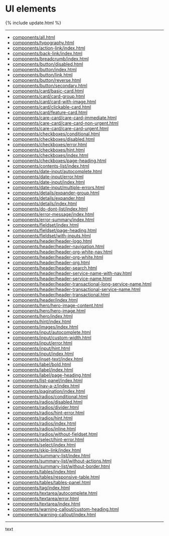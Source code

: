 <script src="https://cdn.plot.ly/plotly-latest.min.js"></script>

# UI elements

{% include update.html %}

<hr class="nhsuk-u-margin-top-0 nhsuk-u-margin-bottom-6">

<ul>
<li><a href="components/all.html">components/all.html</a></li>
<li><a href="components/typography.html">components/typography.html</a></li>
<li><a href="components/action-link/index.html">components/action-link/index.html</a></li>
<li><a href="components/back-link/index.html">components/back-link/index.html</a></li>
<li><a href="components/breadcrumb/index.html">components/breadcrumb/index.html</a></li>
<li><a href="components/button/disabled.html">components/button/disabled.html</a></li>
<li><a href="components/button/index.html">components/button/index.html</a></li>
<li><a href="components/button/link.html">components/button/link.html</a></li>
<li><a href="components/button/reverse.html">components/button/reverse.html</a></li>
<li><a href="components/button/secondary.html">components/button/secondary.html</a></li>
<li><a href="components/card/basic-card.html">components/card/basic-card.html</a></li>
<li><a href="components/card/card-group.html">components/card/card-group.html</a></li>
<li><a href="components/card/card-with-image.html">components/card/card-with-image.html</a></li>
<li><a href="components/card/clickable-card.html">components/card/clickable-card.html</a></li>
<li><a href="components/card/feature-card.html">components/card/feature-card.html</a></li>
<li><a href="components/care-card/care-card-immediate.html">components/care-card/care-card-immediate.html</a></li>
<li><a href="components/care-card/care-card-non-urgent.html">components/care-card/care-card-non-urgent.html</a></li>
<li><a href="components/care-card/care-card-urgent.html">components/care-card/care-card-urgent.html</a></li>
<li><a href="components/checkboxes/conditional.html">components/checkboxes/conditional.html</a></li>
<li><a href="components/checkboxes/disabled.html">components/checkboxes/disabled.html</a></li>
<li><a href="components/checkboxes/error.html">components/checkboxes/error.html</a></li>
<li><a href="components/checkboxes/hint.html">components/checkboxes/hint.html</a></li>
<li><a href="components/checkboxes/index.html">components/checkboxes/index.html</a></li>
<li><a href="components/checkboxes/page-heading.html">components/checkboxes/page-heading.html</a></li>
<li><a href="components/contents-list/index.html">components/contents-list/index.html</a></li>
<li><a href="components/date-input/autocomplete.html">components/date-input/autocomplete.html</a></li>
<li><a href="components/date-input/error.html">components/date-input/error.html</a></li>
<li><a href="components/date-input/index.html">components/date-input/index.html</a></li>
<li><a href="components/date-input/multiple-errors.html">components/date-input/multiple-errors.html</a></li>
<li><a href="components/details/expander-group.html">components/details/expander-group.html</a></li>
<li><a href="components/details/expander.html">components/details/expander.html</a></li>
<li><a href="components/details/index.html">components/details/index.html</a></li>
<li><a href="components/do-dont-list/index.html">components/do-dont-list/index.html</a></li>
<li><a href="components/error-message/index.html">components/error-message/index.html</a></li>
<li><a href="components/error-summary/index.html">components/error-summary/index.html</a></li>
<li><a href="components/fieldset/index.html">components/fieldset/index.html</a></li>
<li><a href="components/fieldset/page-heading.html">components/fieldset/page-heading.html</a></li>
<li><a href="components/fieldset/with-inputs.html">components/fieldset/with-inputs.html</a></li>
<li><a href="components/header/header-logo.html">components/header/header-logo.html</a></li>
<li><a href="components/header/header-navigation.html">components/header/header-navigation.html</a></li>
<li><a href="components/header/header-org-white-nav.html">components/header/header-org-white-nav.html</a></li>
<li><a href="components/header/header-org-white.html">components/header/header-org-white.html</a></li>
<li><a href="components/header/header-org.html">components/header/header-org.html</a></li>
<li><a href="components/header/header-search.html">components/header/header-search.html</a></li>
<li><a href="components/header/header-service-name-with-nav.html">components/header/header-service-name-with-nav.html</a></li>
<li><a href="components/header/header-service-name.html">components/header/header-service-name.html</a></li>
<li><a href="components/header/header-transactional-long-service-name.html">components/header/header-transactional-long-service-name.html</a></li>
<li><a href="components/header/header-transactional-service-name.html">components/header/header-transactional-service-name.html</a></li>
<li><a href="components/header/header-transactional.html">components/header/header-transactional.html</a></li>
<li><a href="components/header/index.html">components/header/index.html</a></li>
<li><a href="components/hero/hero-image-content.html">components/hero/hero-image-content.html</a></li>
<li><a href="components/hero/hero-image.html">components/hero/hero-image.html</a></li>
<li><a href="components/hero/index.html">components/hero/index.html</a></li>
<li><a href="components/hint/index.html">components/hint/index.html</a></li>
<li><a href="components/images/index.html">components/images/index.html</a></li>
<li><a href="components/input/autocomplete.html">components/input/autocomplete.html</a></li>
<li><a href="components/input/custom-width.html">components/input/custom-width.html</a></li>
<li><a href="components/input/error.html">components/input/error.html</a></li>
<li><a href="components/input/hint.html">components/input/hint.html</a></li>
<li><a href="components/input/index.html">components/input/index.html</a></li>
<li><a href="components/inset-text/index.html">components/inset-text/index.html</a></li>
<li><a href="components/label/bold.html">components/label/bold.html</a></li>
<li><a href="components/label/index.html">components/label/index.html</a></li>
<li><a href="components/label/page-heading.html">components/label/page-heading.html</a></li>
<li><a href="components/list-panel/index.html">components/list-panel/index.html</a></li>
<li><a href="components/nav-a-z/index.html">components/nav-a-z/index.html</a></li>
<li><a href="components/pagination/index.html">components/pagination/index.html</a></li>
<li><a href="components/radios/conditional.html">components/radios/conditional.html</a></li>
<li><a href="components/radios/disabled.html">components/radios/disabled.html</a></li>
<li><a href="components/radios/divider.html">components/radios/divider.html</a></li>
<li><a href="components/radios/hint-error.html">components/radios/hint-error.html</a></li>
<li><a href="components/radios/hint.html">components/radios/hint.html</a></li>
<li><a href="components/radios/index.html">components/radios/index.html</a></li>
<li><a href="components/radios/inline.html">components/radios/inline.html</a></li>
<li><a href="components/radios/without-fieldset.html">components/radios/without-fieldset.html</a></li>
<li><a href="components/select/hint-error.html">components/select/hint-error.html</a></li>
<li><a href="components/select/index.html">components/select/index.html</a></li>
<li><a href="components/skip-link/index.html">components/skip-link/index.html</a></li>
<li><a href="components/summary-list/index.html">components/summary-list/index.html</a></li>
<li><a href="components/summary-list/without-actions.html">components/summary-list/without-actions.html</a></li>
<li><a href="components/summary-list/without-border.html">components/summary-list/without-border.html</a></li>
<li><a href="components/tables/index.html">components/tables/index.html</a></li>
<li><a href="components/tables/responsive-table.html">components/tables/responsive-table.html</a></li>
<li><a href="components/tables/tables-panel.html">components/tables/tables-panel.html</a></li>
<li><a href="components/tag/index.html">components/tag/index.html</a></li>
<li><a href="components/textarea/autocomplete.html">components/textarea/autocomplete.html</a></li>
<li><a href="components/textarea/error.html">components/textarea/error.html</a></li>
<li><a href="components/textarea/index.html">components/textarea/index.html</a></li>
<li><a href="components/warning-callout/custom-heading.html">components/warning-callout/custom-heading.html</a></li>
<li><a href="components/warning-callout/index.html">components/warning-callout/index.html</a></li>
</ul>

<hr class="nhsuk-u-margin-top-0 nhsuk-u-margin-bottom-6">

<div class="nhsuk-u-reading-width">

  <p class="nhsuk-u-margin-bottom-0">text</p>

</div>
